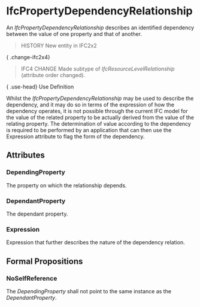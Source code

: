 # IfcPropertyDependencyRelationship

An _IfcPropertyDependencyRelationship_ describes an identified dependency between the value of one property and that of another.
<!-- end of short definition -->

> HISTORY New entity in IFC2x2

{ .change-ifc2x4}
> IFC4 CHANGE Made subtype of _IfcResourceLevelRelationship_ (attribute order changed).

{ .use-head}
Use Definition

Whilst the _IfcPropertyDependencyRelationship_ may be used to describe the dependency, and it may do so in terms of the expression of how the dependency operates, it is not possible through the current IFC model for the value of the related property to be actually derived from the value of the relating property. The determination of value according to the dependency is required to be performed by an application that can then use the Expression attribute to flag the form of the dependency.

## Attributes

### DependingProperty
The property on which the relationship depends.

### DependantProperty
The dependant property.

### Expression
Expression that further describes the nature of the dependency relation.

## Formal Propositions

### NoSelfReference
The _DependingProperty_ shall not point to the same instance as the _DependantProperty_.
